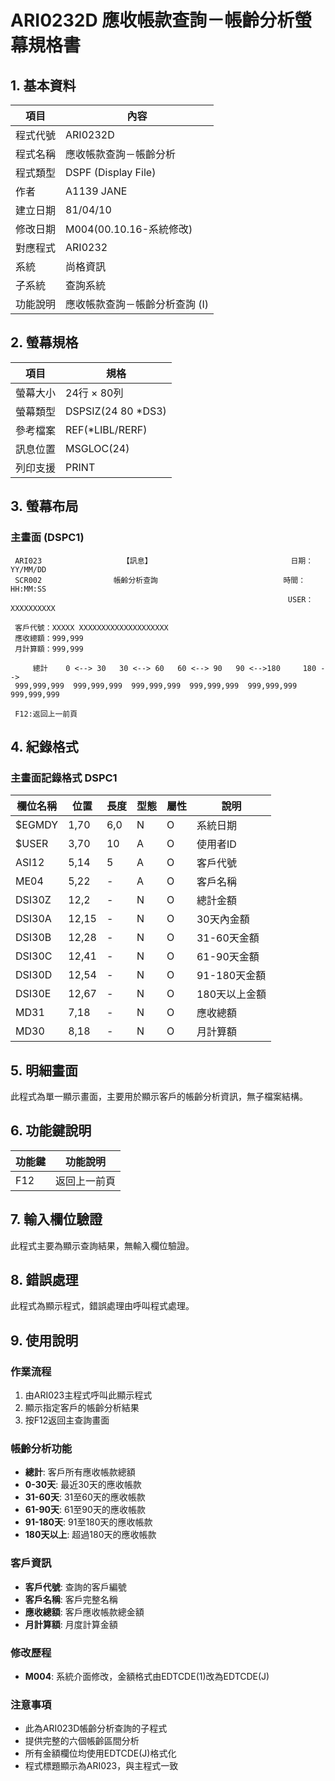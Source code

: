 # ARI0232D 應收帳款查詢－帳齡分析螢幕規格書

## 1. 基本資料

| 項目 | 內容 |
|------|------|
| 程式代號 | ARI0232D |
| 程式名稱 | 應收帳款查詢－帳齡分析 |
| 程式類型 | DSPF (Display File) |
| 作者 | A1139 JANE |
| 建立日期 | 81/04/10 |
| 修改日期 | M004(00.10.16-系統修改) |
| 對應程式 | ARI0232 |
| 系統 | 尚格資訊 |
| 子系統 | 查詢系統 |
| 功能說明 | 應收帳款查詢－帳齡分析查詢 (I) |

## 2. 螢幕規格

| 項目 | 規格 |
|------|------|
| 螢幕大小 | 24行 × 80列 |
| 螢幕類型 | DSPSIZ(24 80 *DS3) |
| 參考檔案 | REF(*LIBL/RERF) |
| 訊息位置 | MSGLOC(24) |
| 列印支援 | PRINT |

## 3. 螢幕布局

### 主畫面 (DSPC1)
```
 ARI023                  【訊息】                               日期：YY/MM/DD
 SCR002                帳齡分析查詢                            時間：HH:MM:SS
                                                              USER：XXXXXXXXXX

 客戶代號：XXXXX XXXXXXXXXXXXXXXXXXXX
 應收總額：999,999
 月計算額：999,999

     總計    0 <--> 30   30 <--> 60   60 <--> 90   90 <-->180     180 -->
 999,999,999  999,999,999  999,999,999  999,999,999  999,999,999  999,999,999

 F12:返回上一前頁

```

## 4. 紀錄格式

### 主畫面記錄格式 DSPC1

| 欄位名稱 | 位置 | 長度 | 型態 | 屬性 | 說明 |
|----------|------|------|------|------|------|
| $EGMDY | 1,70 | 6,0 | N | O | 系統日期 |
| $USER | 3,70 | 10 | A | O | 使用者ID |
| ASI12 | 5,14 | 5 | A | O | 客戶代號 |
| ME04 | 5,22 | - | A | O | 客戶名稱 |
| DSI30Z | 12,2 | - | N | O | 總計金額 |
| DSI30A | 12,15 | - | N | O | 30天內金額 |
| DSI30B | 12,28 | - | N | O | 31-60天金額 |
| DSI30C | 12,41 | - | N | O | 61-90天金額 |
| DSI30D | 12,54 | - | N | O | 91-180天金額 |
| DSI30E | 12,67 | - | N | O | 180天以上金額 |
| MD31 | 7,18 | - | N | O | 應收總額 |
| MD30 | 8,18 | - | N | O | 月計算額 |

## 5. 明細畫面

此程式為單一顯示畫面，主要用於顯示客戶的帳齡分析資訊，無子檔案結構。

## 6. 功能鍵說明

| 功能鍵 | 功能說明 |
|--------|----------|
| F12 | 返回上一前頁 |

## 7. 輸入欄位驗證

此程式主要為顯示查詢結果，無輸入欄位驗證。

## 8. 錯誤處理

此程式為顯示程式，錯誤處理由呼叫程式處理。

## 9. 使用說明

### 作業流程
1. 由ARI023主程式呼叫此顯示程式
2. 顯示指定客戶的帳齡分析結果
3. 按F12返回主查詢畫面

### 帳齡分析功能
- **總計**: 客戶所有應收帳款總額
- **0-30天**: 最近30天的應收帳款
- **31-60天**: 31至60天的應收帳款
- **61-90天**: 61至90天的應收帳款  
- **91-180天**: 91至180天的應收帳款
- **180天以上**: 超過180天的應收帳款

### 客戶資訊
- **客戶代號**: 查詢的客戶編號
- **客戶名稱**: 客戶完整名稱
- **應收總額**: 客戶應收帳款總金額
- **月計算額**: 月度計算金額

### 修改歷程
- **M004**: 系統介面修改，金額格式由EDTCDE(1)改為EDTCDE(J)

### 注意事項
- 此為ARI023D帳齡分析查詢的子程式
- 提供完整的六個帳齡區間分析
- 所有金額欄位均使用EDTCDE(J)格式化
- 程式標題顯示為ARI023，與主程式一致 